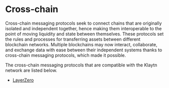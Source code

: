 # Cross-chain
Cross-chain messaging protocols seek to connect chains that are originally isolated and independent together, hence making them interoperable to the point of moving liquidity and state between themselves. These protocols set the rules and processes for transferring assets between different blockchain networks. Multiple blockchains may now interact, collaborate, and exchange data with ease between their independent systems thanks to cross-chain messaging protocols, which made it possible.

The cross-chain messaging protocols that are compatible with the Klaytn network are listed below.
* [LayerZero](https://layerzero.gitbook.io/docs/)